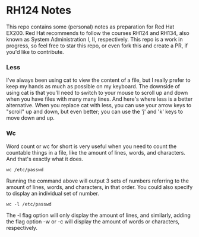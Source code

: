 # RH124 Notes

This repo contains some (personal) notes as preparation for Red Hat EX200. Red Hat recommends to follow the courses RH124 and RH134, also known as System Administration I, II, respectively. This repo is a work in progress, so feel free to star this repo, or even fork this and create a PR, if you'd like to contribute. 

### Less

I've always been using cat to view the content of a file, but I really prefer to keep my hands as much as possible on my keyboard. The downside of using cat is that you'll need to switch to your mouse to scroll up and down when you have files with many many lines. And here's where less is a better alternative. When you replace cat with less, you can use your arrow keys to "scroll" up and down, but even better; you can use the 'j' and 'k' keys to move down and up. 

### Wc

Word count or wc for short is very useful when you need to count the countable things in a file, like the amount of lines, words, and characters. And that's exactly what it does. 

```
wc /etc/passwd
```

Running the command above will output 3 sets of numbers referring to the amount of lines, words, and characters, in that order. You could also specify to display an individual set of number.

```
wc -l /etc/passwd
```

The -l flag option will only display the amount of lines, and similarly, adding the flag option -w or -c will display the amount of words or characters, respectively. 
